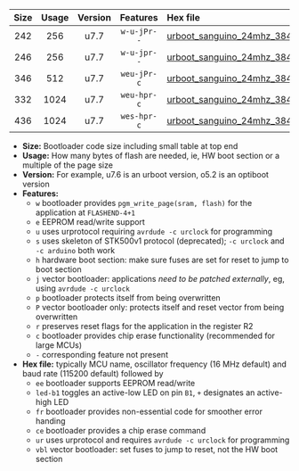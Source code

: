 |Size|Usage|Version|Features|Hex file|
|:-:|:-:|:-:|:-:|:--|
|242|256|u7.7|`w-u-jPr--`|[urboot_sanguino_24mhz_38400bps_led+b0_ur_vbl.hex](https://raw.githubusercontent.com/stefanrueger/urboot.hex/main/boards/sanguino/fcpu_24mhz/38400_bps/urboot_sanguino_24mhz_38400bps_led+b0_ur_vbl.hex)|
|246|256|u7.7|`w-u-jpr--`|[urboot_sanguino_24mhz_38400bps_led+b0_fr_ur_vbl.hex](https://raw.githubusercontent.com/stefanrueger/urboot.hex/main/boards/sanguino/fcpu_24mhz/38400_bps/urboot_sanguino_24mhz_38400bps_led+b0_fr_ur_vbl.hex)|
|346|512|u7.7|`weu-jPr-c`|[urboot_sanguino_24mhz_38400bps_ee_led+b0_fr_ce_ur_vbl.hex](https://raw.githubusercontent.com/stefanrueger/urboot.hex/main/boards/sanguino/fcpu_24mhz/38400_bps/urboot_sanguino_24mhz_38400bps_ee_led+b0_fr_ce_ur_vbl.hex)|
|332|1024|u7.7|`weu-hpr-c`|[urboot_sanguino_24mhz_38400bps_ee_led+b0_fr_ce_ur.hex](https://raw.githubusercontent.com/stefanrueger/urboot.hex/main/boards/sanguino/fcpu_24mhz/38400_bps/urboot_sanguino_24mhz_38400bps_ee_led+b0_fr_ce_ur.hex)|
|436|1024|u7.7|`wes-hpr-c`|[urboot_sanguino_24mhz_38400bps_ee_led+b0_fr_ce.hex](https://raw.githubusercontent.com/stefanrueger/urboot.hex/main/boards/sanguino/fcpu_24mhz/38400_bps/urboot_sanguino_24mhz_38400bps_ee_led+b0_fr_ce.hex)|

- **Size:** Bootloader code size including small table at top end
- **Usage:** How many bytes of flash are needed, ie, HW boot section or a multiple of the page size
- **Version:** For example, u7.6 is an urboot version, o5.2 is an optiboot version
- **Features:**
  + `w` bootloader provides `pgm_write_page(sram, flash)` for the application at `FLASHEND-4+1`
  + `e` EEPROM read/write support
  + `u` uses urprotocol requiring `avrdude -c urclock` for programming
  + `s` uses skeleton of STK500v1 protocol (deprecated); `-c urclock` and `-c arduino` both work
  + `h` hardware boot section: make sure fuses are set for reset to jump to boot section
  + `j` vector bootloader: applications *need to be patched externally*, eg, using `avrdude -c urclock`
  + `p` bootloader protects itself from being overwritten
  + `P` vector bootloader only: protects itself and reset vector from being overwritten
  + `r` preserves reset flags for the application in the register R2
  + `c` bootloader provides chip erase functionality (recommended for large MCUs)
  + `-` corresponding feature not present
- **Hex file:** typically MCU name, oscillator frequency (16 MHz default) and baud rate (115200 default) followed by
  + `ee` bootloader supports EEPROM read/write
  + `led-b1` toggles an active-low LED on pin `B1`, `+` designates an active-high LED
  + `fr` bootloader provides non-essential code for smoother error handing
  + `ce` bootloader provides a chip erase command
  + `ur` uses urprotocol and requires `avrdude -c urclock` for programming
  + `vbl` vector bootloader: set fuses to jump to reset, not the HW boot section
